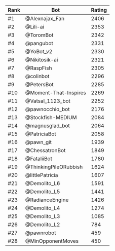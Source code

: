 Rank|Bot|Rating
---|---|---
#1|@Alexnajax_Fan|2406
#2|@Lili-ai|2353
#3|@ToromBot|2342
#4|@pangubot|2331
#5|@YoBot_v2|2330
#6|@Nikitosik-ai|2321
#7|@RaspFish|2305
#8|@colinbot|2296
#9|@PetersBot|2285
#10|@Moment-That-Inspires|2269
#11|@Vatsal_1123_bot|2252
#12|@pawnocchio_bot|2176
#13|@Stockfish-MEDIUM|2084
#14|@magnusglad_bot|2064
#15|@PatriciaBot|2058
#16|@pawn_git|1939
#17|@ChessatronBot|1849
#18|@FataliiBot|1780
#19|@ThinkingPileORubbish|1624
#20|@littlePatricia|1607
#21|@Demolito_L6|1591
#22|@Demolito_L5|1441
#23|@RadianceEngine|1426
#24|@Demolito_L4|1274
#25|@Demolito_L3|1085
#26|@Demolito_L2|784
#27|@pawnrobot|459
#28|@MinOpponentMoves|450
